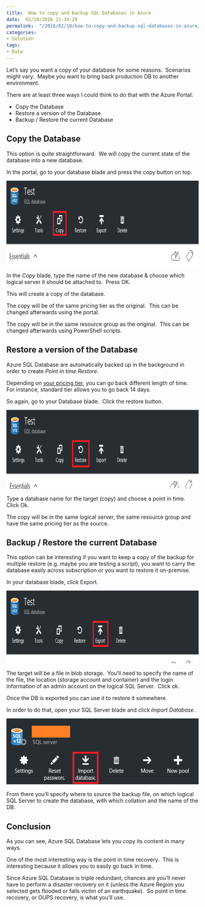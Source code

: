 ```yaml
---
title:  How to copy and backup SQL Databases in Azure
date:  02/10/2016 21:34:29
permalink:  "/2016/02/10/how-to-copy-and-backup-sql-databases-in-azure/"
categories:
- Solution
tags:
- Data
---
```

Let’s say you want a copy of your database for some reasons.  Scenarios might vary.  Maybe you want to bring back production DB to another environment.

There are at least three ways I could think to do that with the Azure Portal:
<ul>
	<li>Copy the Database</li>
	<li>Restore a version of the Database</li>
	<li>Backup / Restore the current Database</li>
</ul>
<h2>Copy the Database</h2>
This option is quite straightforward.  We will copy the current state of the database into a new database.

In the portal, go to your database blade and press the copy button on top.

<a href="assets/2016/2/how-to-copy-and-backup-sql-databases-in-azure/image5.png"><img style="background-image:none;padding-top:0;padding-left:0;display:inline;padding-right:0;border:0;" title="image" src="assets/2016/2/how-to-copy-and-backup-sql-databases-in-azure/image_thumb5.png" alt="image" width="829" height="222" border="0" /></a>

In the <em>Copy</em> blade, type the name of the new database &amp; choose which logical server it should be attached to.  Press OK.

This will create a copy of the database.

The copy will be of the same pricing tier as the original.  This can be changed afterwards using the portal.

The copy will be in the same resource group as the original.  This can be changed afterwards using PowerShell scripts.
<h2>Restore a version of the Database</h2>
Azure SQL Database are automatically backed up in the background in order to create <em>Point in time Restore</em>.

Depending on <a href="https://azure.microsoft.com/en-us/documentation/articles/sql-database-business-continuity/" target="_blank">your pricing tier</a>, you can go back different length of time.  For instance, standard tier allows you to go back 14 days.

So again, go to your Database blade.  Click the restore button.

<a href="assets/2016/2/how-to-copy-and-backup-sql-databases-in-azure/image6.png"><img style="background-image:none;padding-top:0;padding-left:0;display:inline;padding-right:0;border:0;" title="image" src="assets/2016/2/how-to-copy-and-backup-sql-databases-in-azure/image_thumb6.png" alt="image" width="835" height="206" border="0" /></a>

Type a database name for the target (copy) and choose a point in time.  Click Ok.

The copy will be in the same logical server, the same resource group and have the same pricing tier as the source.
<h2>Backup / Restore the current Database</h2>
This option can be interesting if you want to keep a copy of the backup for multiple restore (e.g. maybe you are testing a script), you want to carry the database easily across subscription or you want to restore it on-premise.

In your database blade, click Export.

<a href="assets/2016/2/how-to-copy-and-backup-sql-databases-in-azure/image7.png"><img style="background-image:none;padding-top:0;padding-left:0;display:inline;padding-right:0;border:0;" title="image" src="assets/2016/2/how-to-copy-and-backup-sql-databases-in-azure/image_thumb7.png" alt="image" width="842" height="190" border="0" /></a>

The target will be a file in blob storage.  You’ll need to specify the name of the file, the location (storage account and container) and the login information of an admin account on the logical SQL Server.  Click ok.

Once the DB is exported you can use it to restore it somewhere.

In order to do that, open your SQL Server blade and click <em>Import Database</em>.

<a href="assets/2016/2/how-to-copy-and-backup-sql-databases-in-azure/image8.png"><img style="background-image:none;padding-top:0;padding-left:0;display:inline;padding-right:0;border:0;" title="image" src="assets/2016/2/how-to-copy-and-backup-sql-databases-in-azure/image_thumb8.png" alt="image" width="561" height="172" border="0" /></a>

From there you’ll specify where to source the backup file, on which logical SQL Server to create the database, with which collation and the name of the DB.
<h2>Conclusion</h2>
As you can see, Azure SQL Database lets you copy its content in many ways.

One of the most interesting way is the point in time recovery.  This is interesting because it allows you to easily go back in time.

Since Azure SQL Database is triple redundant, chances are you’ll never have to perform a disaster recovery on it (unless the Azure Region you selected gets flooded or falls victim of an earthquake).  So point in time recovery, or OUPS recovery, is what you’ll use.